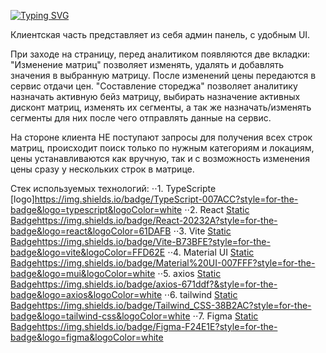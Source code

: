 [![Typing SVG](https://readme-typing-svg.demolab.com?font=Fira+Code&pause=1000&random=false&width=435&lines=%D0%94%D0%BE%D0%BA%D1%83%D0%BC%D0%B5%D0%BD%D1%82%D0%B0%D1%86%D0%B8%D1%8F+%D0%BA+%D0%BA%D0%B5%D0%B9%D1%81%D1%83+%D0%B0%D0%B2%D0%B8%D1%82%D0%BE)](https://geekbattle.online/events/it-purple-hack)

Клиентская часть представляет из себя админ панель, с удобным UI.

При заходе на страницу, перед аналитиком появляются две вкладки:
"Изменение матриц" позволяет изменять, удалять и добавлять значения в выбранную матрицу. После изменений цены передаются в сервис отдачи цен.
"Составление стореджа" позволяет аналитику назначать активную бейз матрицу, выбирать назначение активных дисконт матриц, изменять их сегменты, а так же назначать/изменять сегменты для них после чего отправлять данные на сервис.

На стороне клиента НЕ поступают запросы для получения всех строк матриц, происходит поиск только по нужным категориям и локациям, цены устанавливаются как вручную, так и с возможность изменения цены сразу у нескольких строк в матрице.

Стек используемых технологий:
⋅⋅1. TypeScripte [logo]https://img.shields.io/badge/TypeScript-007ACC?style=for-the-badge&logo=typescript&logoColor=white
⋅⋅2. React [Static Badge](https://img.shields.io/badge/React-20232A?style=for-the-badge&logo=react&logoColor=61DAFB)https://img.shields.io/badge/React-20232A?style=for-the-badge&logo=react&logoColor=61DAFB
⋅⋅3. Vite [Static Badge](https://img.shields.io/badge/Vite-B73BFE?style=for-the-badge&logo=vite&logoColor=FFD62E)https://img.shields.io/badge/Vite-B73BFE?style=for-the-badge&logo=vite&logoColor=FFD62E
⋅⋅4. Material UI [Static Badge](https://img.shields.io/badge/Material%20UI-007FFF?style=for-the-badge&logo=mui&logoColor=white)https://img.shields.io/badge/Material%20UI-007FFF?style=for-the-badge&logo=mui&logoColor=white
⋅⋅5. axios [Static Badge](https://img.shields.io/badge/axios-671ddf?&style=for-the-badge&logo=axios&logoColor=white)https://img.shields.io/badge/axios-671ddf?&style=for-the-badge&logo=axios&logoColor=white
⋅⋅6. tailwind [Static Badge](https://img.shields.io/badge/Tailwind_CSS-38B2AC?style=for-the-badge&logo=tailwind-css&logoColor=white)https://img.shields.io/badge/Tailwind_CSS-38B2AC?style=for-the-badge&logo=tailwind-css&logoColor=white
⋅⋅7. Figma [Static Badge](https://img.shields.io/badge/Figma-F24E1E?style=for-the-badge&logo=figma&logoColor=white)https://img.shields.io/badge/Figma-F24E1E?style=for-the-badge&logo=figma&logoColor=white
